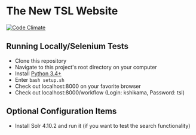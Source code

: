 The New TSL Website
===================

[![Code Climate](https://codeclimate.com/github/thestudentlife/Manhattan-Project/badges/gpa.svg)](https://codeclimate.com/github/thestudentlife/Manhattan-Project)

Running Locally/Selenium Tests
--------------------------

- Clone this repository
- Navigate to this project's root directory on your computer
- Install [Python 3.4+](https://www.python.org/downloads/)
- Enter <code>bash setup.sh</code>
- Check out localhost:8000 on your favorite browser
- Check out localhost:8000/workflow (Login: kshikama, Password: tsl)

Optional Configuration Items
--------------------------------------------------

- Install Solr 4.10.2 and run it (if you want to test the search functionality)